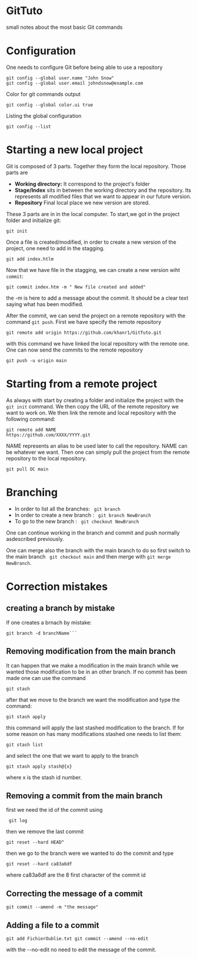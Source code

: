 # GitTuto
small notes about the most basic Git commands


# Configuration

One needs to configure Git before being able to use a repository
```
git config --global user.name "John Snow"
git config --global user.email johndsnow@example.com
```
Color for git commands output

```
git config --global color.ui true
```
Listing the global configuration

```
git config --list
```

# Starting a new  local project



Git is composed of 3 parts. Together they form the local repository. Those parts are

* **Working directory:** It correspond to the project's folder
* **Stage/Index** sits in between the working directory and the repository. Its represents all modified files that we want to appear in our future version.
* **Repository** Final local place we new version are stored.


These 3 parts are in in the local computer. To start,we got in the project folder and initialize git:
```
git init
```

Once a file is created/modified, in order to create a new version of the project, one need to add in the stagging. 

```
git add index.htlm
```

Now that we have file in the stagging, we can create a new version wiht `commit`:

```
git commit index.htm -m " New file created and added"
```

the -m is here to add a message about the commit. It should be a clear text saying what has been modified.

After the commit, we can send the project on a remote repository with the command ```git push```. First we have specify the remote repository

```
git remote add origin https://github.com/khanr1/GitTuto.git
```

with this command we have linked the local repository with the remote one. One can now send the commits to the remote repository

```
git push -u origin main
```
# Starting from a remote project

As always with start by creating a folder and initialize the project with the ```git init``` command. We then copy the URL of the remote repository we want to work on.  We then link the remote and local repository with the following command:

```
git remote add NAME
https://github.com/XXXX/YYYY.git
```

NAME represents an alias to be used later to call the repository. NAME can be whatever we want. Then one can simply pull the project from the remote repository to the local repository.

```
git pull OC main
```

# Branching

* In order to list all the branches: ``` git branch```
* In order to create a new branch : ``` git branch NewBranch```
* To go to the new branch : ``` git checkout NewBranch```

One can continue working in the branch and commit and push normally asdescribed previously.

One can merge also the branch with the main branch to do so first  switch to the main branch ``` git checkout main``` and then merge with ```git merge NewBranch```.

# Correction mistakes

## creating a branch by mistake

If one creates a brnach by mistake:

```
git branch -d branchName```
```

## Removing modification from the main branch

It can happen that we make a modification in the main branch while we wanted those modification to be in an other branch. If no commit has been made one can use the command 

``` git stash ```

after that we move to the branch we want the modification and type the command:

``` 
git stash apply
```

this command will apply the last stashed modification to the branch. If for some reason on has many  modifications stashed one needs to list them:

``` 
git stash list
```

and  select the one that we want to apply to the branch

``` 
git stash apply stash@{x}
```

where x is the stash id number.

## Removing a commit from  the main branch

first we need the id of the commit using 

``` git log```

then we remove the last commit

``` 
git reset --hard HEAD^
```

then we go to the branch were we wanted to do the commit and type

```git reset --hard ca83a6df```

where ca83a6df are the 8 first character of the commit id 

## Correcting the message of a commit

```
git commit --amend -m "the message"
```
## Adding a file to a commit

```
git add FichierOublie.txt git commit --amend --no-edit
```

with the --no-edit no need to edit the message of the commit.
